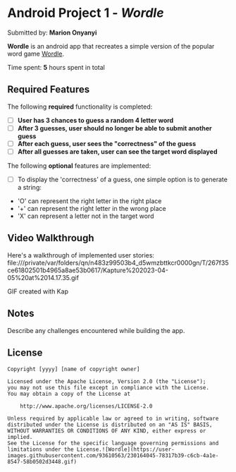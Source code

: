 # Android Project 1 - *Wordle*

Submitted by: **Marion Onyanyi**

**Wordle** is an android app that recreates a simple version of the popular word game [Wordle](https://www.nytimes.com/games/wordle/index.html). 

Time spent: **5** hours spent in total

## Required Features

The following **required** functionality is completed:

- [ ] **User has 3 chances to guess a random 4 letter word**
- [ ] **After 3 guesses, user should no longer be able to submit another guess**
- [ ] **After each guess, user sees the "correctness" of the guess**
- [ ] **After all guesses are taken, user can see the target word displayed**

The following **optional** features are implemented:

- [ ] To display the 'correctness' of a guess, one simple option is to generate a string:
- 'O' can represent the right letter in the right place
- '+' can represent the right letter in the wrong place
- 'X' can represent a letter not in the target word

## Video Walkthrough

Here's a walkthrough of implemented user stories:
file:///private/var/folders/qn/n483z99503b4_d5wmzbttkcr0000gn/T/267f35ce61802501b4965a8ae53b0617/Kapture%202023-04-05%20at%2014.17.35.gif



GIF created with Kap



## Notes

Describe any challenges encountered while building the app.

## License

    Copyright [yyyy] [name of copyright owner]

    Licensed under the Apache License, Version 2.0 (the "License");
    you may not use this file except in compliance with the License.
    You may obtain a copy of the License at

        http://www.apache.org/licenses/LICENSE-2.0

    Unless required by applicable law or agreed to in writing, software
    distributed under the License is distributed on an "AS IS" BASIS,
    WITHOUT WARRANTIES OR CONDITIONS OF ANY KIND, either express or implied.
    See the License for the specific language governing permissions and
    limitations under the License.![Wordle](https://user-images.githubusercontent.com/93610563/230164045-78317b39-c6cb-4a1e-8547-58b0502d3448.gif)
